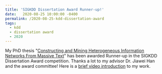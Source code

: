 ```yaml
---
title: 'SIGKDD Dissertation Award Runner-up!'
date:   2020-08-25 10:00:00 -0400
permalink: /2020-08-25-kdd-dissertation-award
tags:
  - kdd
  - dissertation award
  - 2020
---
```


My PhD thesis "[Constructing and Mining Heterogeneous Information Networks From Massive Text](https://www.ideals.illinois.edu/bitstream/handle/2142/106218/SHANG-DISSERTATION-2019.pdf?sequence=1&isAllowed=y)" has been awarded Runner-up in the SIGKDD Dissertation Award competition. Thanks a lot to my advisor Dr. Jiawei Han and the award committee! Here is a [brief video introduction](https://www.dropbox.com/s/ipafsdxq1bb8dsp/kdd-dissertation-award-recording.mp4?dl=0) to my work.